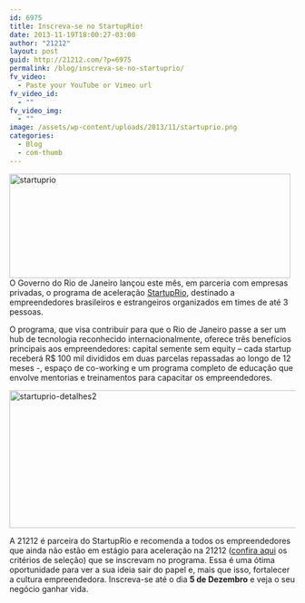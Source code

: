 ```yaml
---
id: 6975
title: Inscreva-se no StartupRio!
date: 2013-11-19T18:00:27-03:00
author: "21212"
layout: post
guid: http://21212.com/?p=6975
permalink: /blog/inscreva-se-no-startuprio/
fv_video:
  - Paste your YouTube or Vimeo url
fv_video_id:
  - ""
fv_video_img:
  - ""
image: /assets/wp-content/uploads/2013/11/startuprio.png
categories:
  - Blog
  - com-thumb
---
```

<p dir="ltr">
  <a href="http://21212.com/assets/wp-content/uploads/2013/11/startuprio.png"><img class="aligncenter size-full wp-image-6976" alt="startuprio" src="{{ site.url }}/assets/wp-content/uploads/2013/11/startuprio.png" width="495" height="184" srcset="{{ site.url }}/assets/wp-content/uploads/2013/11/startuprio.png 495w, {{ site.url }}/assets/wp-content/uploads/2013/11/startuprio-300x111.png 300w" sizes="(max-width: 495px) 100vw, 495px" /></a>O Governo do Rio de Janeiro lançou este mês, em parceria com empresas privadas, o programa de aceleração <a href="http://www.startuprio.org/">StartupRio</a>, destinado a empreendedores brasileiros e estrangeiros organizados em times de até 3 pessoas.
</p>

<p dir="ltr">
  O programa, que visa contribuir para que o Rio de Janeiro passe a ser um hub de tecnologia reconhecido internacionalmente, oferece três benefícios principais aos empreendedores: capital semente sem equity &#8211; cada startup receberá R$ 100 mil divididos em duas parcelas repassadas ao longo de 12 meses -, espaço de co-working e um programa completo de educação que envolve mentorias e treinamentos para capacitar os empreendedores.
</p>

<p dir="ltr">
  <a href="http://21212.com/assets/wp-content/uploads/2013/11/startuprio-detalhes2.png"><img class="aligncenter size-full wp-image-6979" alt="startuprio-detalhes2" src="{{ site.url }}/assets/wp-content/uploads/2013/11/startuprio-detalhes2.png" width="540" height="243" srcset="{{ site.url }}/assets/wp-content/uploads/2013/11/startuprio-detalhes2.png 540w, {{ site.url }}/assets/wp-content/uploads/2013/11/startuprio-detalhes2-300x135.png 300w" sizes="(max-width: 540px) 100vw, 540px" /></a>
</p>

A 21212 é parceira do StartupRio e recomenda a todos os empreendedores que ainda não estão em estágio para aceleração na 21212 ([confira aqui](http://startupbrasil.21212.com/) os critérios de seleção) que se inscrevam no programa. Essa é uma ótima oportunidade para ver a sua ideia sair do papel e, mais que isso, fortalecer a cultura empreendedora. Inscreva-se até o dia **5 de Dezembro** e veja o seu negócio ganhar vida.